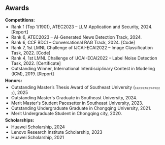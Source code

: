 ## Awards

<div style="margin:0 0 5px;">
  <h4 style="display:inline; margin:0 10px 0 0;">Competitions:</h4>
</div>
<ul style="margin:0 0 5px; padding-left:20px;">
  <li><autocolor>Rank 1 (Top 1/1901), ATEC2023 – LLM Application and Security, 2024. [<a href="https://tech.cnr.cn/techph/20240423/t20240423_526677850.shtml" style="text-decoration: none;">Report</a>]</autocolor></li>
  <li><autocolor>Rank 6, ATEC2023 – AI-Generated News Detection Track, 2024.</autocolor></li>
  <li><autocolor>Rank 6, CCF BDCI – Conversational RAG Track, 2024. [<a href="https://github.com/wu-dd/BDCI-Solution" style="text-decoration: none;">Code</a>]</autocolor></li>
  <li><autocolor>Rank 7, 1st LMNL Challenge of IJCAI-ECAI2022 – Image Classification Task, 2022. [<a href="https://github.com/wu-dd/LMNL" style="text-decoration: none;">Code</a>]</autocolor></li>
  <li><autocolor>Rank 4, 1st LMNL Challenge of IJCAI-ECAI2022 – Label Noise Detection Task, 2022. [<a href="assets/files/1st of LMNL challenge.pdf" style="text-decoration: none;">Certificate</a>]</autocolor></li>
  <li><autocolor>Outstanding Winner, International Interdisciplinary Contest in Modeling (ICM), 2019. [<a href="https://wmxy.cqu.edu.cn/info/1016/1173.htm" style="text-decoration: none;">Report</a>]</autocolor></li>
</ul>

<div style="margin:0 0 5px;">
  <h4 style="display:inline; margin:0 10px 0 0;">Honors:</h4>
</div>
<ul style="margin:0 0 5px; padding-left:20px;">
  <li>
  <autocolor>Outstanding Master’s Thesis Award of Southeast University (<span lang="zh-CN" style="font-family:'Noto Sans SC','Microsoft YaHei','PingFang SC','Heiti SC','SimHei',sans-serif; font-size:0.45em;">东南大学优秀硕士学术学位论文</span>), 2025</autocolor></li>
  <li><autocolor>Outstanding Master's Graduate in Southeast University, 2024.</autocolor></li>
  <li><autocolor>Merit Master's Student Pacesetter in Southeast University, 2023.</autocolor></li>
  <li><autocolor>Outstanding Undergraduate Graduate in Chongqing University, 2021.</autocolor></li>
  <li><autocolor>Merit Undergraduate Student in Chongqing city, 2020.</autocolor></li>
</ul>

<div style="margin:0 0 5px;">
  <h4 style="display:inline; margin:0 10px 0 0;">Scholarships:</h4>
</div>
<ul style="margin:0 0 20px; padding-left:20px;">
  <li><autocolor>Huawei Scholarship, 2024</autocolor></li>
  <li><autocolor>Lenovo Research Institute Scholarship, 2023</autocolor></li>
  <li><autocolor>Huawei Scholarship, 2021</autocolor></li>
</ul>
